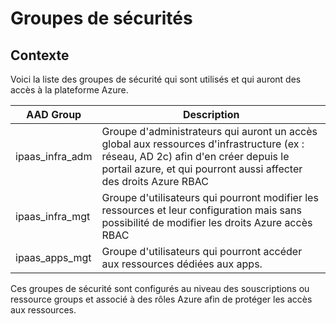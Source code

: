 <!-- Title: Droits et accès aux ressources -->
<!-- Parent: DAT - Document d'architecture technique -->

<!-- Macro: \!\[.*\]\((.+)\)\<\!\-\- width=(.*) \-\-\>
     Template: ac:image
     Attachment: ${1}
     Width: ${2} -->

# Groupes de sécurités

<!-- Include: ac:toc -->

## Contexte
Voici la liste des groupes de sécurité qui sont utilisés et qui auront des accès à la plateforme Azure.

| AAD Group | Description |
| -------- | -------- |
| ipaas_infra_adm | Groupe d'administrateurs qui auront un accès global aux ressources d'infrastructure (ex : réseau, AD 2c) afin d'en créer depuis le portail azure, et qui pourront aussi affecter des droits Azure RBAC |
| ipaas_infra_mgt | Groupe d'utilisateurs qui pourront modifier les ressources et leur configuration mais sans possibilité de modifier les droits Azure accès RBAC |
| ipaas_apps_mgt | Groupe d'utilisateurs qui pourront accéder aux ressources dédiées aux apps. |

Ces groupes de sécurité sont configurés au niveau des souscriptions ou ressource groups et associé à des rôles Azure afin de protéger les accès aux ressources.

